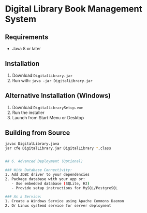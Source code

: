 # Digital Library Book Management System

## Requirements
- Java 8 or later

## Installation
1. Download `DigitalLibrary.jar`
2. Run with: `java -jar DigitalLibrary.jar`

## Alternative Installation (Windows)
1. Download `DigitalLibrarySetup.exe`
2. Run the installer
3. Launch from Start Menu or Desktop


## Building from Source
```bash
javac DigitalLibrary.java
jar cfe DigitalLibrary.jar DigitalLibrary *.class


## 6. Advanced Deployment (Optional)

### With Database Connectivity:
1. Add JDBC driver to your dependencies
2. Package database with your app or:
   - Use embedded database (SQLite, H2)
   - Provide setup instructions for MySQL/PostgreSQL

### As a Service:
1. Create a Windows Service using Apache Commons Daemon
2. Or Linux systemd service for server deployment
